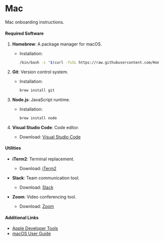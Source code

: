 # Mac

Mac onboarding instructions.

#### Required Software

1. **Homebrew**: A package manager for macOS.

   - Installation:
     ```bash
     /bin/bash -c "$(curl -fsSL https://raw.githubusercontent.com/Homebrew/install/HEAD/install.sh)"
     ```

2. **Git**: Version control system.

   - Installation:
     ```bash
     brew install git
     ```

3. **Node.js**: JavaScript runtime.

   - Installation:
     ```bash
     brew install node
     ```

4. **Visual Studio Code**: Code editor.
   - Download: [Visual Studio Code](https://code.visualstudio.com/)

#### Utilities

- **iTerm2**: Terminal replacement.

  - Download: [iTerm2](https://iterm2.com/)

- **Slack**: Team communication tool.

  - Download: [Slack](https://slack.com/downloads)

- **Zoom**: Video conferencing tool.
  - Download: [Zoom](https://zoom.us/download)

#### Additional Links

- [Apple Developer Tools](https://developer.apple.com/tools/)
- [macOS User Guide](https://support.apple.com/guide/mac-help/welcome/mac)
